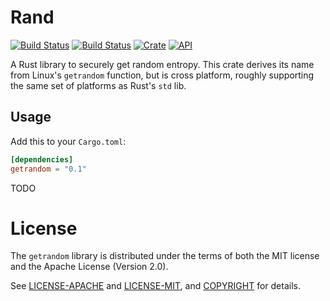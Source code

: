 # Rand

[![Build Status](https://travis-ci.org/rust-random/getrandom.svg?branch=master)](https://travis-ci.org/rust-random/getrandom)
[![Build Status](https://ci.appveyor.com/api/projects/status/github/rust-random/getrandom?svg=true)](https://ci.appveyor.com/project/rust-random/getrandom)
[![Crate](https://img.shields.io/crates/v/getrandom.svg)](https://crates.io/crates/getrandom)
[![API](https://docs.rs/getrandom/badge.svg)](https://docs.rs/getrandom)

A Rust library to securely get random entropy. This crate derives its name from
Linux's `getrandom` function, but is cross platform, roughly supporting the same
set of platforms as Rust's `std` lib.


## Usage

Add this to your `Cargo.toml`:

```toml
[dependencies]
getrandom = "0.1"
```

TODO


# License

The `getrandom` library is distributed under the terms of both the MIT license
and the Apache License (Version 2.0).

See [LICENSE-APACHE](LICENSE-APACHE) and [LICENSE-MIT](LICENSE-MIT), and
[COPYRIGHT](COPYRIGHT) for details.
